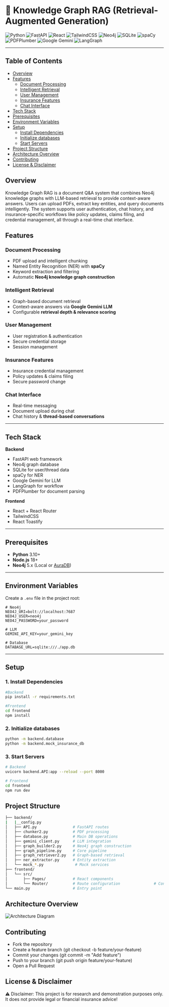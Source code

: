# 📌 Knowledge Graph RAG (Retrieval-Augmented Generation)
![Python](https://img.shields.io/badge/Python-3776AB?style=for-the-badge&logo=python&logoColor=white) ![FastAPI](https://img.shields.io/badge/FastAPI-009688?style=for-the-badge&logo=fastapi&logoColor=white) ![React](https://img.shields.io/badge/React-61DAFB?style=for-the-badge&logo=react&logoColor=black) ![TailwindCSS](https://img.shields.io/badge/TailwindCSS-38B2AC?style=for-the-badge&logo=tailwind-css&logoColor=white) ![Neo4j](https://img.shields.io/badge/Neo4j-008CC1?style=for-the-badge&logo=neo4j&logoColor=white) ![SQLite](https://img.shields.io/badge/SQLite-003B57?style=for-the-badge&logo=sqlite&logoColor=white) ![spaCy](https://img.shields.io/badge/spaCy-FF0000?style=for-the-badge&logo=spacy&logoColor=white) ![PDFPlumber](https://img.shields.io/badge/PDFPlumber-0A0A0A?style=for-the-badge&logo=adobeacrobat&logoColor=white) ![Google Gemini](https://img.shields.io/badge/Google%20Gemini-4285F4?style=for-the-badge&logo=google&logoColor=white) ![LangGraph](https://img.shields.io/badge/LangGraph-FF9900?style=for-the-badge)


---

## Table of Contents
- [Overview](#overview)
- [Features](#features)
  - [Document Processing](#document-processing)
  - [Intelligent Retrieval](#intelligent-retrieval)
  - [User Management](#user-management)
  - [Insurance Features](#insurance-features)
  - [Chat Interface](#chat-interface)
- [Tech Stack](#tech-stack)
- [Prerequisites](#prerequisites)
- [Environment Variables](#environment-variables)
- [Setup](#setup)
  - [Install Dependencies](#1-install-dependencies)
  - [Initialize databases](#2-initialize-databases)
  - [Start Servers](#3-start-servers)
- [Project Structure](#project-structure)
- [Architecture Overview](#architecture-overview)
- [Contributing](#contributing)
- [License \& Disclaimer](#license--disclaimer)

## Overview
Knowledge Graph RAG is a document Q&A system that combines Neo4j knowledge graphs with LLM-based retrieval to provide context-aware answers. Users can upload PDFs, extract key entities, and query documents intelligently. The system supports user authentication, chat history, and insurance-specific workflows like policy updates, claims filing, and credential management, all through a real-time chat interface.

## Features

### Document Processing
- PDF upload and intelligent chunking  
- Named Entity Recognition (NER) with **spaCy**  
- Keyword extraction and filtering  
- Automatic **Neo4j knowledge graph construction**  

### Intelligent Retrieval
- Graph-based document retrieval  
- Context-aware answers via **Google Gemini LLM**  
- Configurable **retrieval depth & relevance scoring**  

### User Management
- User registration & authentication  
- Secure credential storage  
- Session management  

### Insurance Features
- Insurance credential management  
- Policy updates & claims filing  
- Secure password change  

### Chat Interface
- Real-time messaging  
- Document upload during chat  
- Chat history & **thread-based conversations**  

---

## Tech Stack

**Backend**
- FastAPI web framework
- Neo4j graph database
- SQLite for user/thread data
- spaCy for NER
- Google Gemini for LLM
- LangGraph for workflow
- PDFPlumber for document parsing 

**Frontend**
- React + React Router  
- TailwindCSS  
- React Toastify  

---

## Prerequisites

- **Python** 3.10+  
- **Node.js** 18+  
- **Neo4j** 5.x (Local or [AuraDB](https://neo4j.com/cloud/aura/))  

---

## Environment Variables

Create a `.env` file in the project root:

```env
# Neo4j
NEO4J_URI=bolt://localhost:7687
NEO4J_USER=neo4j
NEO4J_PASSWORD=your_password

# LLM
GEMINI_API_KEY=your_gemini_key

# Database
DATABASE_URL=sqlite:///./app.db
```

---
##  Setup

### 1. Install Dependencies
```bash
#Backend
pip install -r requirements.txt

#Frontend
cd frontend
npm install
```

### 2. Initialize databases
```bash
python -m backend.database
python -m backend.mock_insurance_db
```

### 3. Start Servers
```bash
# Backend
uvicorn backend.API:app --reload --port 8000

# Frontend
cd frontend
npm run dev
```

## Project Structure
```bash
├── backend/
|   |__config.py 
│   ├── API.py                # FastAPI routes
│   ├── chunker2.py           # PDF processing
│   ├── database.py           # Main DB operations
│   ├── gemini_client.py      # LLM integration
│   ├── graph_builder2.py     # Neo4j graph construction
│   ├── graph_pipeline.py     # Core pipeline
│   ├── graph_retriever2.py   # Graph-based retrieval
│   ├── ner_extractor.py      # Entity extraction
│   └── mock_*.py              # Mock services
├── frontend/
│   └── src/
│       ├── Pages/            # React components
│       └── Router/           # Route configuration               # Configuration settings
└── main.py                   # Entry point
```

## Architecture Overview
![Architecture Diagram](image.svg)

## Contributing

- Fork the repository
- Create a feature branch (git checkout -b feature/your-feature)
- Commit your changes (git commit -m "Add feature")
- Push to your branch (git push origin feature/your-feature)
- Open a Pull Request

## License & Disclaimer
⚠️ Disclaimer: This project is for research and demonstration purposes only.
It does not provide legal or financial insurance advice!







